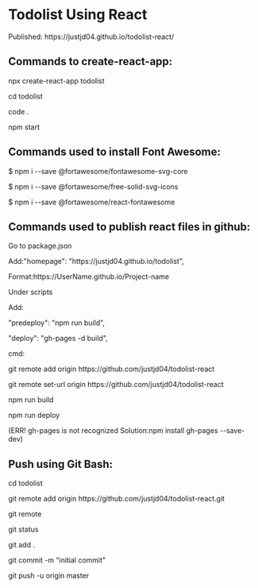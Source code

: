 <h1>Todolist Using React</h1>

<p>Published: https://justjd04.github.io/todolist-react/</p>

<h2>Commands to create-react-app:</h2>

<p>npx create-react-app todolist</p>
<p>cd todolist</p>
<p>code .</p>
<p>npm start</p>

<h2>Commands used to install Font Awesome:</h2>

<p>$ npm i --save @fortawesome/fontawesome-svg-core</p>
<p>$ npm i --save @fortawesome/free-solid-svg-icons</p>
<p>$ npm i --save @fortawesome/react-fontawesome</p>

<h2>Commands used to publish react files in github:</h2>

<p>Go to package.json</p>
<p>Add:"homepage": "https://justjd04.github.io/todolist",</p>
<p>Format:https://UserName.github.io/Project-name</p>

<p>Under scripts</p>
<p>Add:</p>
<p>"predeploy": "npm run build",</p>
<p>"deploy": "gh-pages -d build",</p>

<p>cmd:</p>
<p>git remote add origin https://github.com/justjd04/todolist-react</p>
<p>git remote set-url origin https://github.com/justjd04/todolist-react</p>
<p>npm run build</p>
<p>npm run deploy</p>
<p>(ERR! gh-pages is not recognized Solution:npm install gh-pages --save-dev)</p>

<h2>Push using Git Bash:</h2>

<p>cd todolist</p>
<p>git remote add origin https://github.com/justjd04/todolist-react.git</p>
<p>git remote</p>
<p>git status</p>
<p>git add .</p>
<p>git commit -m "initial commit"</p>
<p>git push -u origin master</p>
